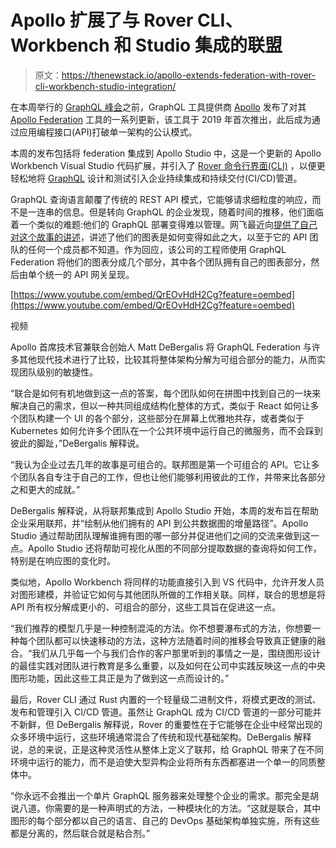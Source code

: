 # Apollo 扩展了与 Rover CLI、Workbench 和 Studio 集成的联盟

> 原文：<https://thenewstack.io/apollo-extends-federation-with-rover-cli-workbench-studio-integration/>

在本周举行的 [GraphQL 峰会](https://summit.graphql.com/)之前，GraphQL 工具提供商 [Apollo](https://www.apollographql.com/) 发布了对其 [Apollo Federation](https://blog.apollographql.com/apollo-federation-f260cf525d21) 工具的一系列更新，该工具于 2019 年首次推出，此后成为通过应用编程接口(API)打破单一架构的公认模式。

本周的发布包括将 federation 集成到 Apollo Studio 中，这是一个更新的 Apollo Workbench Visual Studio 代码扩展，并引入了 [Rover 命令行界面(CLI)](https://github.com/apollographql/rover) ，以便更轻松地将 [GraphQL](https://graphql.org/) 设计和测试引入企业持续集成和持续交付(CI/CD)管道。

GraphQL 查询语言颠覆了传统的 REST API 模式，它能够请求细粒度的响应，而不是一连串的信息。但是转向 GraphQL 的企业发现，随着时间的推移，他们面临着一个类似的难题:他们的 GraphQL 部署变得难以管理。网飞最近向[提供了自己对这个故事的讲述](https://www.youtube.com/watch?v=QrEOvHdH2Cg)，讲述了他们的图表是如何变得如此之大，以至于它的 API 团队的任何一个成员都不知道。作为回应，该公司的工程师使用 GraphQL Federation 将他们的图表分成几个部分，其中各个团队拥有自己的图表部分，然后由单个统一的 API 网关呈现。

[https://www.youtube.com/embed/QrEOvHdH2Cg?feature=oembed](https://www.youtube.com/embed/QrEOvHdH2Cg?feature=oembed)

视频

Apollo 首席技术官兼联合创始人 Matt DeBergalis 将 GraphQL Federation 与许多其他现代技术进行了比较，比较其将整体架构分解为可组合部分的能力，从而实现团队级别的敏捷性。

“联合是如何有机地做到这一点的答案，每个团队如何在拼图中找到自己的一块来解决自己的需求，但以一种共同组成结构化整体的方式，类似于 React 如何让多个团队构建一个 UI 的各个部分，这些部分在屏幕上优雅地共存，或者类似于 Kubernetes 如何允许多个团队在一个公共环境中运行自己的微服务，而不会踩到彼此的脚趾，”DeBergalis 解释说。

“我认为企业过去几年的故事是可组合的。联邦图是第一个可组合的 API。它让多个团队各自专注于自己的工作，但也让他们能够利用彼此的工作，并带来比各部分之和更大的成就。”

DeBergalis 解释说，从将联邦集成到 Apollo Studio 开始，本周的发布旨在帮助企业采用联邦，并“绘制从他们拥有的 API 到公共数据图的增量路径”。Apollo Studio 通过帮助团队理解谁拥有图的哪一部分并促进他们之间的交流来做到这一点。Apollo Studio 还将帮助可视化从图的不同部分提取数据的查询将如何工作，特别是在响应图的变化时。

类似地，Apollo Workbench 将同样的功能直接引入到 VS 代码中，允许开发人员对图形建模，并验证它如何与其他团队所做的工作相关联。同样，联合的思想是将 API 所有权分解成更小的、可组合的部分，这些工具旨在促进这一点。

“我们推荐的模型几乎是一种控制混沌的方法。你不想要瀑布式的方法，你想要一种每个团队都可以快速移动的方法，这种方法随着时间的推移会导致真正健康的融合。“我们从几乎每一个与我们合作的客户那里听到的事情之一是，围绕图形设计的最佳实践对团队进行教育是多么重要，以及如何在公司中实践反映这一点的中央图形功能，因此这些工具正是为了做到这一点而设计的。”

最后，Rover CLI 通过 Rust 内置的一个轻量级二进制文件，将模式更改的测试、发布和管理引入 CI/CD 管道。虽然让 GraphQL 成为 CI/CD 管道的一部分可能并不新鲜，但 DeBergalis 解释说，Rover 的重要性在于它能够在企业中经常出现的众多环境中运行，这些环境通常混合了传统和现代基础架构。DeBergalis 解释说，总的来说，正是这种灵活性从整体上定义了联邦，给 GraphQL 带来了在不同环境中运行的能力，而不是迫使大型异构企业将所有东西都塞进一个单一的同质整体中。

“你永远不会推出一个单片 GraphQL 服务器来处理整个企业的需求。那完全是胡说八道。你需要的是一种声明式的方法，一种模块化的方法。“这就是联合，其中图形的每个部分都以自己的语言、自己的 DevOps 基础架构单独实施，所有这些都是分离的，然后联合就是粘合剂。”

<svg xmlns:xlink="http://www.w3.org/1999/xlink" viewBox="0 0 68 31" version="1.1"><title>Group</title> <desc>Created with Sketch.</desc></svg>